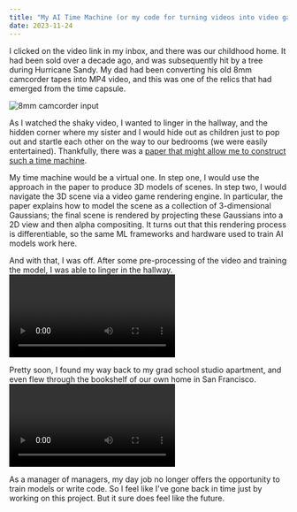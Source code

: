```yaml
---
title: "My AI Time Machine (or my code for turning videos into video games)"
date: 2023-11-24
---
```


I clicked on the video link in my inbox, and there was our childhood home. 
It had been sold over a decade ago, and was subsequently hit by a tree during Hurricane Sandy.
My dad had been converting his old 8mm camcorder tapes into MP4 video, and this was one of the relics 
that had emerged from the time capsule.

![8mm camcorder input](input_8mm.gif)

As I watched the shaky video, I wanted to linger in the hallway, and the hidden corner where my sister 
and I would hide out as children just to pop out and startle each other on the way to our bedrooms (we 
were easily entertained).
Thankfully, there was a [paper that might allow me to construct such a time machine](https://repo-sam.inria.fr/fungraph/3d-gaussian-splatting/).

My time machine would be a virtual one. In step one, I would use the approach in the paper to produce 3D models of scenes.
In step two, I would navigate the 3D scene via a video game rendering engine. In particular, the paper explains how to model the scene 
as a collection of 3-dimensional Gaussians; the final scene is rendered by projecting these Gaussians into a 2D view and then alpha compositing. 
It turns out that this rendering process is differentiable, so the same ML frameworks and hardware used to train AI models work here. 

And with that, I was off. After some pre-processing of the video and training the model, I was able to linger in the hallway.
<video src="https://github.com/krisheswaran/krisheswaran.github.io/assets/22381514/a04e7da0-040b-4a7a-9c2e-0e52d2d22e92" type="video/mp4" controls>
</video>

Pretty soon, I found my way back to my grad school studio apartment, and even flew through the bookshelf of our own home in San Francisco.
<video src="https://github.com/krisheswaran/krisheswaran.github.io/assets/22381514/b8a93487-255f-4e88-a5d2-70e493a50722" type="video/mp4" controls>
</video>

As a manager of managers, my day job no longer offers the opportunity to train models or write code. So I feel like I've gone 
back in time just by working on this project. But it sure does feel like the future.
